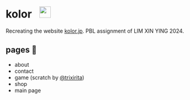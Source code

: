 # kolor&nbsp;&nbsp;&nbsp;<img src="favicon.ico" style="width:30px;">

Recreating the website [kolor.jp](https://kolor.jp). PBL assignment of LIM XIN YING 2024.

## pages 📄

- about
- contact
- game (scratch by [@trixirita](https://scratch.mit.edu/users/trixirita/))
- shop
- main page
